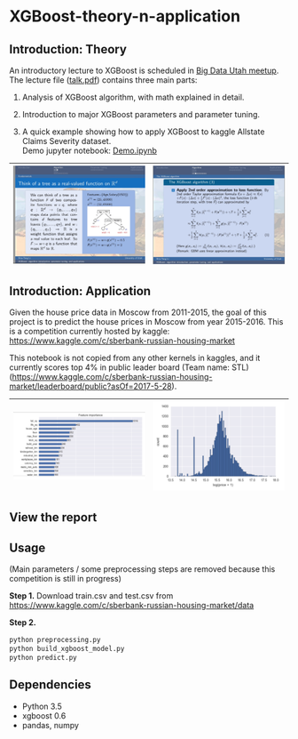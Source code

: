 # XGBoost-theory-n-application

## Introduction: Theory

An introductory lecture to XGBoost is scheduled in [Big Data Utah meetup](https://www.meetup.com/BigDataUtah/events/238610160/). The lecture file ([talk.pdf](https://github.com/Shiutang-Li/Intro-to-XGBoost/blob/master/talk.pdf)) contains three main parts:

1. Analysis of XGBoost algorithm, with math explained in detail.

2. Introduction to major XGBoost parameters and parameter tuning.

3. A quick example showing how to apply XGBoost to kaggle Allstate Claims Severity dataset.  
Demo jupyter notebook: [Demo.ipynb](https://github.com/Shiutang-Li/Intro-to-XGBoost/blob/master/Demo.ipynb)

|![](3.jpg) | ![](4.jpg)| 
|:---:|:---:|

## Introduction: Application

Given the house price data in Moscow from 2011-2015, the goal of this project is to predict the house prices in Moscow from year 2015-2016. This is a competition currently hosted by kaggle: https://www.kaggle.com/c/sberbank-russian-housing-market

This notebook is not copied from any other kernels in kaggles, and it currently scores top 4% in public leader board (Team name: STL) (https://www.kaggle.com/c/sberbank-russian-housing-market/leaderboard/public?asOf=2017-5-28).

|![](1.jpg) | ![](2.jpg)| 
|:---:|:---:|

## View the report 

## Usage

(Main parameters / some preprocessing steps are removed because this competition is still in progress)

**Step 1.** Download train.csv and test.csv from https://www.kaggle.com/c/sberbank-russian-housing-market/data

**Step 2.**
```
python preprocessing.py
python build_xgboost_model.py
python predict.py
```

## Dependencies 

* Python 3.5
* xgboost 0.6
* pandas, numpy
